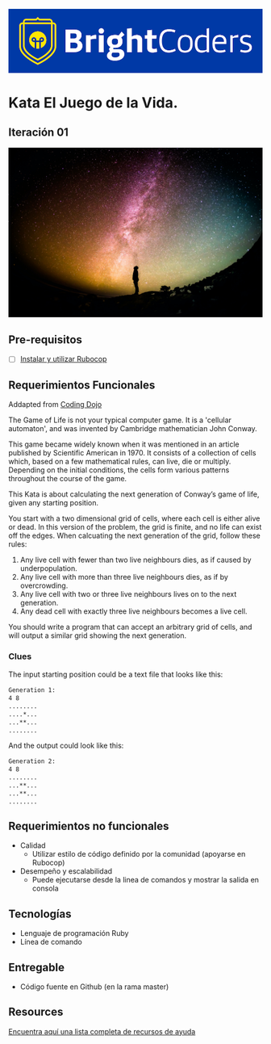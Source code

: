 ![BrightCoders Logo](img/logo-bc.png)

# Kata El Juego de la Vida. 
## Iteración 01
![cover](img/cover.jpg)

## Pre-requisitos
- [ ] [Instalar y utilizar Rubocop](https://github.com/bright-coders/commons/tree/master/topics/rubocop)

## Requerimientos Funcionales
Addapted from [Coding Dojo](https://codingdojo.org)

The Game of Life is not your typical computer game. It is a 'cellular automaton', and was invented by Cambridge mathematician John Conway.

This game became widely known when it was mentioned in an article published by Scientific American in 1970. It consists of a collection of cells which, based on a few mathematical rules, can live, die or multiply. Depending on the initial conditions, the cells form various patterns throughout the course of the game.

This Kata is about calculating the next generation of Conway’s game of life, given any starting position. 

You start with a two dimensional grid of cells, where each cell is either alive or dead. In this version of the problem, the grid is finite, and no life can exist off the edges. When calcuating the next generation of the grid, follow these rules:

1. Any live cell with fewer than two live neighbours dies, as if caused by underpopulation.
2. Any live cell with more than three live neighbours dies, as if by overcrowding.
3. Any live cell with two or three live neighbours lives on to the next generation.
4. Any dead cell with exactly three live neighbours becomes a live cell.

You should write a program that can accept an arbitrary grid of cells, and will output a similar grid showing the next generation.

### Clues
The input starting position could be a text file that looks like this:
```
Generation 1:
4 8
........
....*...
...**...
........
```
And the output could look like this:
```
Generation 2:
4 8
........
...**...
...**...
........
```
## Requerimientos no funcionales
- Calidad
  - Utilizar estilo de código definido por la comunidad (apoyarse en Rubocop)
- Desempeño y escalabilidad
  - Puede ejecutarse desde la linea de comandos y mostrar la salida en consola

## Tecnologías
- Lenguaje de programación Ruby
- Línea de comando

## Entregable
- Código fuente en Github (en la rama master)

## Resources
[Encuentra aquí una lista completa de recursos de ayuda](https://github.com/bright-coders/commons/tree/master/topics/resources)
